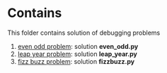 # Contains
This folder contains solution of debugging problems
1. [even odd problem](https://repl.it/@appbrewery/day-13-1-exercise): solution **even_odd.py**
1. [leap year problem](https://repl.it/@appbrewery/day-13-2-exercise): solution **leap_year.py**
1. [fizz buzz problem](https://repl.it/@appbrewery/day-13-3-exercise): solution **fizzbuzz.py**